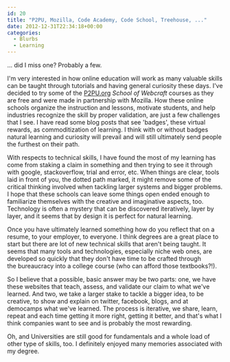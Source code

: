 ```yaml
---
id: 20
title: "P2PU, Mozilla, Code Academy, Code School, Treehouse, ..."
date: 2012-12-31T22:34:18+00:00
categories:
  - Blurbs
  - Learning
---
```


... did I miss one? Probably a few.

I'm very interested in how online education will work as many valuable skills can be taught through tutorials and having general curiosity these days. I've decided to try some of the [P2PU.org](http://p2pu.org) *School of Webcraft* courses as they are free and were made in partnership with Mozilla. How these online schools organize the instruction and lessons, motivate students, and help industries recognize the skill by proper validation, are just a few challenges that I see. I have read some blog posts that see 'badges', these virtual rewards, as commoditization of learning. I think with or without badges natural learning and curiosity will prevail and will still ultimately send people the furthest on their path.

With respects to technical skills, I have found the most of my learning has come from staking a claim in something and then trying to see it through with google, stackoverflow, trial and error, etc. When things are clear, tools laid in front of you, the dotted path marked, it might remove some of the critical thinking involved when tackling larger systems and bigger problems. I hope that these schools can leave some things open ended enough to familiarize themselves with the creative and imaginative aspects, too. Technology is often a mystery that can be discovered iteratively, layer by layer, and it seems that by design it is perfect for natural learning.

Once you have ultimately learned something how do you reflect that on a resume, to your employer, to everyone. I think degrees are a great place to start but there are lot of new technical skills that aren't being taught. It seems that many tools and technologies, especially niche web ones, are developed so quickly that they don't have time to be crafted through the bureaucracy into a college course (who can afford those textbooks?!).

So I believe that a possible, basic answer may be two parts: one, we have these websites that teach, assess, and validate our claim to what we've learned. And two, we take a larger stake to tackle a bigger idea, to be creative, to show and explain on twitter, facebook, blogs, and at democamps what we've learned. The process is iterative, we share, learn, repeat and each time getting it more right, getting it better, and that's what I think companies want to see and is probably the most rewarding.

Oh, and Universities are still good for fundamentals and a whole load of other type of skills, too. I definitely enjoyed many memories associated with my degree.
